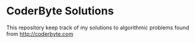 # CoderByte Solutions
This repository keep track of my solutions to algorithmic problems found from http://coderbyte.com